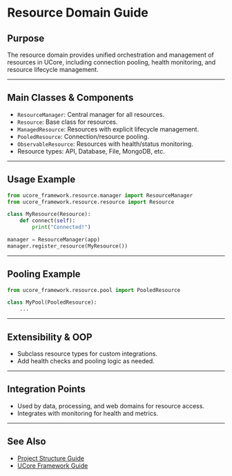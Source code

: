 # Resource Domain Guide

## Purpose

The resource domain provides unified orchestration and management of resources in UCore, including connection pooling, health monitoring, and resource lifecycle management.

---

## Main Classes & Components

- `ResourceManager`: Central manager for all resources.
- `Resource`: Base class for resources.
- `ManagedResource`: Resources with explicit lifecycle management.
- `PooledResource`: Connection/resource pooling.
- `ObservableResource`: Resources with health/status monitoring.
- Resource types: API, Database, File, MongoDB, etc.

---

## Usage Example

```python
from ucore_framework.resource.manager import ResourceManager
from ucore_framework.resource.resource import Resource

class MyResource(Resource):
    def connect(self):
        print("Connected!")

manager = ResourceManager(app)
manager.register_resource(MyResource())
```

---

## Pooling Example

```python
from ucore_framework.resource.pool import PooledResource

class MyPool(PooledResource):
    ...
```

---

## Extensibility & OOP

- Subclass resource types for custom integrations.
- Add health checks and pooling logic as needed.

---

## Integration Points

- Used by data, processing, and web domains for resource access.
- Integrates with monitoring for health and metrics.

---

## See Also

- [Project Structure Guide](project-structure-guide.md)
- [UCore Framework Guide](ucore-ucore_framework-guide.md)
